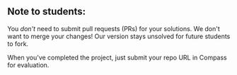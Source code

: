 Note to students:
-----------------

You *don't* need to submit pull requests (PRs) for your solutions. We don't want to merge your changes! Our version stays unsolved for future students to fork.

When you've completed the project, just submit your repo URL in Compass for evaluation.

